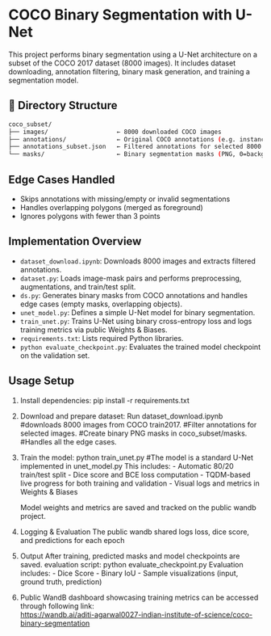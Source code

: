 # COCO Binary Segmentation with U-Net

This project performs binary segmentation using a U-Net architecture on a subset of the COCO 2017 dataset (8000 images). It includes dataset downloading, annotation filtering, binary mask generation, and training a segmentation model.

## 📂 Directory Structure
```bash
coco_subset/
├── images/                   ← 8000 downloaded COCO images
├── annotations/              ← Original COCO annotations (e.g. instances_train2017.json)
├── annotations_subset.json   ← Filtered annotations for selected 8000 images
└── masks/                    ← Binary segmentation masks (PNG, 0=background, 1=object)
```

## Edge Cases Handled
- Skips annotations with missing/empty or invalid segmentations
- Handles overlapping polygons (merged as foreground)
- Ignores polygons with fewer than 3 points


## Implementation Overview

- `dataset_download.ipynb`: Downloads 8000 images and extracts filtered annotations.
- `dataset.py`: Loads image-mask pairs and performs preprocessing, augmentations, and train/test split.
- `ds.py`: Generates binary masks from COCO annotations and handles edge cases (empty masks, overlapping objects).
- `unet_model.py`: Defines a simple U-Net model for binary segmentation.
- `train_unet.py`: Trains U-Net using binary cross-entropy loss and logs training metrics via public Weights & Biases.
- `requirements.txt`: Lists required Python libraries.
- `python evaluate_checkpoint.py`: Evaluates the trained model checkpoint on the validation set.


## Usage Setup

1. Install dependencies:
    pip install -r requirements.txt

2. Download and prepare dataset:
    Run dataset_download.ipynb 
    #downloads 8000 images from COCO train2017. 
    #Filter annotations for selected images. 
    #Create binary PNG masks in coco_subset/masks. 
    #Handles all the edge cases.

3. Train the model:
    python train_unet.py
    #The model is a standard U-Net implemented in unet_model.py
    This includes:
        - Automatic 80/20 train/test split
        - Dice score and BCE loss computation
        - TQDM-based live progress for both training and validation
        - Visual logs and metrics in Weights & Biases
    
    Model weights and metrics are saved and tracked on the public wandb project.


4. Logging & Evaluation
    The public wandb shared logs loss, dice score, and predictions for each epoch

5. Output
    After training, predicted masks and model checkpoints are saved. 
    evaluation script: python evaluate_checkpoint.py
    Evaluation includes:
        - Dice Score
        - Binary IoU
        - Sample visualizations (input, ground truth, prediction)

6. Public WandB dashboard showcasing training metrics can be accessed through following link:<br>
    https://wandb.ai/aditi-agarwal0027-indian-institute-of-science/coco-binary-segmentation


